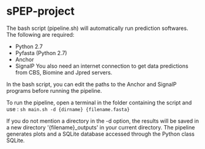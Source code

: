 # sPEP-project

The bash script (pipeline.sh) will automatically run prediction softwares.
The following are required:
- Python 2.7
- Pyfasta (Python 2.7)
- Anchor
- SignalP
You also need an internet connection to get data predictions from CBS, Biomine and Jpred servers.

In the bash script, you can edit the paths to the Anchor and SignalP programs before running the pipeline.

To run the pipeline, open a terminal in the folder containing the script and use :
```sh main.sh -d {dirname} {filename.fasta}  ```

If you do not mention a directory in the -d option, the results will be saved in a new directory '{filename}_outputs' in your current directory.
The pipeline generates plots and a SQLite database accessed through the Python class SQLite.
